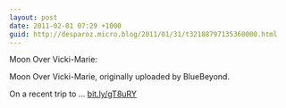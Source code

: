 ```yaml
---
layout: post
date: 2011-02-01 07:29 +1000
guid: http://desparoz.micro.blog/2011/01/31/t32188797135360000.html
---
```

Moon Over Vicki-Marie: 

Moon Over Vicki-Marie, originally uploaded by BlueBeyond.

On a recent trip to ... [bit.ly/gT8uRY](http://bit.ly/gT8uRY)
